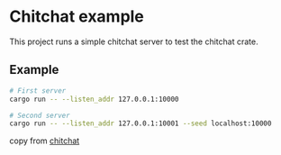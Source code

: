 # Chitchat example

This project runs a simple chitchat server
to test the chitchat crate.


## Example

```bash
# First server
cargo run -- --listen_addr 127.0.0.1:10000

# Second server
cargo run -- --listen_addr 127.0.0.1:10001 --seed localhost:10000
```

copy from [chitchat](https://github.com/quickwit-oss/chitchat)
